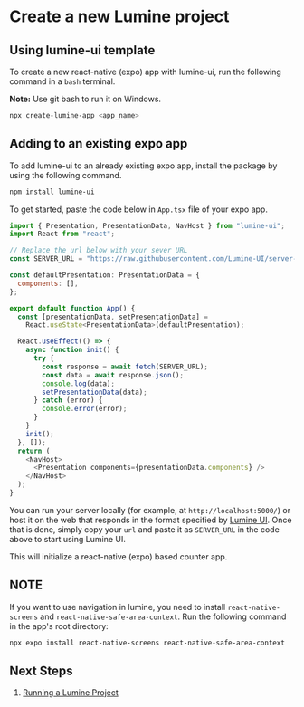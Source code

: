 # Create a new Lumine project

## Using lumine-ui template

To create a new react-native (expo) app with lumine-ui, run the following command in a `bash` terminal. 

**Note:** Use git bash to run it on Windows.

```sh
npx create-lumine-app <app_name>
```

## Adding to an existing expo app

To add lumine-ui to an already existing expo app, install the package by using the following command.

```sh
npm install lumine-ui
```

To get started, paste the code below in `App.tsx` file of your expo app.

```js
import { Presentation, PresentationData, NavHost } from "lumine-ui";
import React from "react";

// Replace the url below with your sever URL
const SERVER_URL = "https://raw.githubusercontent.com/Lumine-UI/server-samples/main/counter.json";

const defaultPresentation: PresentationData = {
  components: [],
};

export default function App() {
  const [presentationData, setPresentationData] =
    React.useState<PresentationData>(defaultPresentation);

  React.useEffect(() => {
    async function init() {
      try {
        const response = await fetch(SERVER_URL);
        const data = await response.json();
        console.log(data);
        setPresentationData(data);
      } catch (error) {
        console.error(error);
      }
    }
    init();
  }, []);
  return (
    <NavHost>
      <Presentation components={presentationData.components} />
    </NavHost>
  );
}
```

You can run your server locally (for example, at `http://localhost:5000/`) or host it on the web that responds in the format specified by [Lumine UI](https://lumineui.vercel.app/). Once that is done, simply copy your `url` and paste it as `SERVER_URL` in the code above to start using Lumine UI.

This will initialize a react-native (expo) based counter app.

## NOTE

If you want to use navigation in lumine, you need to install `react-native-screens` and `react-native-safe-area-context`. Run the following command in the app's root directory:

```sh
npx expo install react-native-screens react-native-safe-area-context
```

## Next Steps

1. [Running a Lumine Project](/docs/running-a-lumine-project)